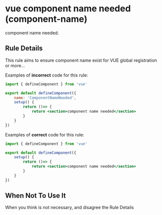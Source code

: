 # vue component name needed (component-name)

component name needed.


## Rule Details

This rule aims to ensure component name exist for VUE global registration or more...

Examples of **incorrect** code for this rule:

```jsx
import { defineComponent } from 'vue'

export default defineComponent({
    name: 'ComponentNameNeeded',
    setup() {
        return ()=> {
            return <section>component name needed</section>
        }
    }
})
```

Examples of **correct** code for this rule:

```jsx
import { defineComponent } from 'vue'

export default defineComponent({
    setup() {
        return ()=> {
            return <section>component name needed</section>
        }
    }
})
```

## When Not To Use It

When you think is not necessary, and disagree the Rule Details
